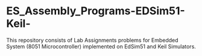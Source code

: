 # ES_Assembly_Programs-EDSim51-Keil-
This repository consists of Lab Assignments problems for Embedded System (8051 Microcontroller) implemented on EdSim51 and Keil Simulators.
